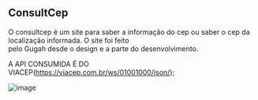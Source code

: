 ## ConsultCep

O consultcep é um site para saber a informação do cep ou saber o cep da localização informada.
O site foi feito <br> pelo Gugah desde o design e a parte do desenvolvimento. <br>

A API CONSUMIDA É DO VIACEP(https://viacep.com.br/ws/01001000/json/);

![image](https://user-images.githubusercontent.com/83383362/137279394-73f997d0-1fb6-462d-85e0-47317fc80f1d.png)
